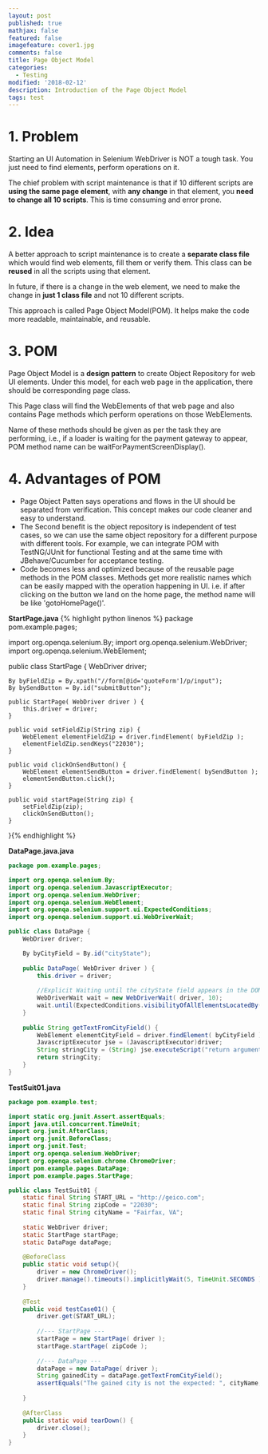```yaml
---
layout: post
published: true
mathjax: false
featured: false
imagefeature: cover1.jpg
comments: false
title: Page Object Model
categories:
  - Testing
modified: '2018-02-12'
description: Introduction of the Page Object Model
tags: test
---
```

# 1. Problem

Starting an UI Automation in Selenium WebDriver is NOT a tough task. You just need to find elements, perform operations on it.

The chief problem with script maintenance is that if 10 different scripts are **using the same page element**, with **any change** in that element, you **need to change all 10 scripts**. This is time consuming and error prone.

# 2. Idea

A better approach to script maintenance is to create a **separate class file** which would find web elements, fill them or verify them. This class can be **reused** in all the scripts using that element. 

In future, if there is a change in the web element, we need to make the change in **just 1 class file** and not 10 different scripts.

This approach is called Page Object Model(POM). It helps make the code more readable, maintainable, and reusable.

# 3. POM

Page Object Model is a **design pattern** to create Object Repository for web UI elements. 
Under this model, for each web page in the application, there should be corresponding page class.

This Page class will find the WebElements of that web page and also contains Page methods which perform operations on those WebElements. 

Name of these methods should be given as per the task they are performing, i.e., if a loader is waiting for the payment gateway to appear, POM method name can be waitForPaymentScreenDisplay().

# 4. Advantages of POM

- Page Object Patten says operations and flows in the UI should be separated from verification. This concept makes our code cleaner and easy to understand.
- The Second benefit is the object repository is independent of test cases, so we can use the same object repository for a different purpose with different tools. For example, we can integrate POM with TestNG/JUnit for functional Testing and at the same time with JBehave/Cucumber for acceptance testing.
- Code becomes less and optimized because of the reusable page methods in the POM classes. 
Methods get more realistic names which can be easily mapped with the operation happening in UI. i.e. if after clicking on the button we land on the home page, the method name will be like 'gotoHomePage()'.

**StartPage.java**
{% highlight python linenos %}
package pom.example.pages;

import org.openqa.selenium.By;
import org.openqa.selenium.WebDriver;
import org.openqa.selenium.WebElement;

public class StartPage {
	WebDriver driver;
	
	By byFieldZip = By.xpath("//form[@id='quoteForm']/p/input");
	By bySendButton = By.id("submitButton");
	
	public StartPage( WebDriver driver ) {
		this.driver = driver;
	}
	
	public void setFieldZip(String zip) {		
		WebElement elementFieldZip = driver.findElement( byFieldZip );
		elementFieldZip.sendKeys("22030");
	}
	
	public void clickOnSendButton() {		
		WebElement elementSendButton = driver.findElement( bySendButton );
		elementSendButton.click();
	}
	
	public void startPage(String zip) {
		setFieldZip(zip);
		clickOnSendButton();
	}
}{% endhighlight %}

**DataPage.java.java**
```java
package pom.example.pages;

import org.openqa.selenium.By;
import org.openqa.selenium.JavascriptExecutor;
import org.openqa.selenium.WebDriver;
import org.openqa.selenium.WebElement;
import org.openqa.selenium.support.ui.ExpectedConditions;
import org.openqa.selenium.support.ui.WebDriverWait;

public class DataPage {
	WebDriver driver;

	By byCityField = By.id("cityState");
	
	public DataPage( WebDriver driver ) {
		this.driver = driver;
		
		//Explicit Waiting until the cityState field appears in the DOM
		WebDriverWait wait = new WebDriverWait( driver, 10);				
		wait.until(ExpectedConditions.visibilityOfAllElementsLocatedBy(byCityField ));
	}
	
	public String getTextFromCityField() {
		WebElement elementCityField = driver.findElement( byCityField );
		JavascriptExecutor jse = (JavascriptExecutor)driver;
		String stringCity = (String) jse.executeScript("return arguments[0].value", elementCityField);
		return stringCity;		
	}	
}
```

**TestSuit01.java**
```java
package pom.example.test;

import static org.junit.Assert.assertEquals;
import java.util.concurrent.TimeUnit;
import org.junit.AfterClass;
import org.junit.BeforeClass;
import org.junit.Test;
import org.openqa.selenium.WebDriver;
import org.openqa.selenium.chrome.ChromeDriver;
import pom.example.pages.DataPage;
import pom.example.pages.StartPage;

public class TestSuit01 {
	static final String START_URL = "http://geico.com";
	static final String zipCode = "22030";
	static final String cityName = "Fairfax, VA";
	
	static WebDriver driver;
	static StartPage startPage;
	static DataPage dataPage;
	
	@BeforeClass
	public static void setup(){
		driver = new ChromeDriver();		
		driver.manage().timeouts().implicitlyWait(5, TimeUnit.SECONDS );
	}
	
	@Test
	public void testCase01() {
		driver.get(START_URL);
		
		//--- StartPage ---
		startPage = new StartPage( driver );
		startPage.startPage( zipCode );
		
		//--- DataPage ---
		dataPage = new DataPage( driver );
		String gainedCity = dataPage.getTextFromCityField();
		assertEquals("The gained city is not the expected: ", cityName, gainedCity);
		
	}	
	
	@AfterClass
	public static void tearDown() {
		driver.close();
	}
}
```

